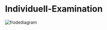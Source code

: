 # Individuell-Examination
![frodediagram](https://github.com/user-attachments/assets/d334e6c3-cad5-4dc9-855b-b07520b9b109)
